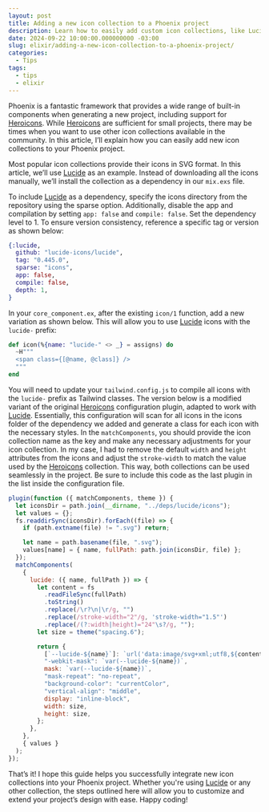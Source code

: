 ```yaml
---
layout: post
title: Adding a new icon collection to a Phoenix project
description: Learn how to easily add custom icon collections, like Lucide, to your Phoenix project. This guide covers configuring icon dependencies, updating Tailwind, and seamlessly integrating new SVG icons alongside Heroicons.
date: 2024-09-22 10:00:00.000000000 -03:00
slug: elixir/adding-a-new-icon-collection-to-a-phoenix-project/
categories:
  - Tips
tags:
  - tips
  - elixir
---
```


Phoenix is a fantastic framework that provides a wide range of built-in components when generating a new project, including support for [Heroicons](https://heroicons.com/). While [Heroicons](https://heroicons.com/) are sufficient for small projects, there may be times when you want to use other icon collections available in the community. In this article, I’ll explain how you can easily add new icon collections to your Phoenix project.

Most popular icon collections provide their icons in SVG format. In this article, we’ll use [Lucide](https://lucide.dev/) as an example. Instead of downloading all the icons manually, we’ll install the collection as a dependency in our `mix.exs` file.

To include [Lucide](https://lucide.dev/) as a dependency, specify the icons directory from the repository using the sparse option. Additionally, disable the app and compilation by setting `app: false` and `compile: false`. Set the dependency level to 1. To ensure version consistency, reference a specific tag or version as shown below:

```elixir
{:lucide,
  github: "lucide-icons/lucide",
  tag: "0.445.0",
  sparse: "icons",
  app: false,
  compile: false,
  depth: 1,
}
```

In your `core_component.ex`, after the existing `icon/1` function, add a new variation as shown below. This will allow you to use [Lucide](https://lucide.dev/) icons with the `lucide-` prefix:

```elixir
def icon(%{name: "lucide-" <> _} = assigns) do
  ~H"""
  <span class={[@name, @class]} />
  """
end
```

You will need to update your `tailwind.config.js` to compile all icons with the `lucide-` prefix as Tailwind classes. The version below is a modified variant of the original [Heroicons](https://heroicons.com/) configuration plugin, adapted to work with [Lucide](https://lucide.dev/). Essentially, this configuration will scan for all icons in the icons folder of the dependency we added and generate a class for each icon with the necessary styles. In the `matchComponents`, you should provide the icon collection name as the key and make any necessary adjustments for your icon collection. In my case, I had to remove the default `width` and `height` attributes from the icons and adjust the `stroke-width` to match the value used by the [Heroicons](https://heroicons.com/) collection. This way, both collections can be used seamlessly in the project. Be sure to include this code as the last plugin in the list inside the configuration file.

```js
plugin(function ({ matchComponents, theme }) {
  let iconsDir = path.join(__dirname, "../deps/lucide/icons");
  let values = {};
  fs.readdirSync(iconsDir).forEach((file) => {
    if (path.extname(file) != ".svg") return;

    let name = path.basename(file, ".svg");
    values[name] = { name, fullPath: path.join(iconsDir, file) };
  });
  matchComponents(
    {
      lucide: ({ name, fullPath }) => {
        let content = fs
          .readFileSync(fullPath)
          .toString()
          .replace(/\r?\n|\r/g, "")
          .replace(/stroke-width="2"/g, 'stroke-width="1.5"')
          .replace(/(?:width|height)="24"\s?/g, "");
        let size = theme("spacing.6");

        return {
          [`--lucide-${name}`]: `url('data:image/svg+xml;utf8,${content}')`,
          "-webkit-mask": `var(--lucide-${name})`,
          mask: `var(--lucide-${name})`,
          "mask-repeat": "no-repeat",
          "background-color": "currentColor",
          "vertical-align": "middle",
          display: "inline-block",
          width: size,
          height: size,
        };
      },
    },
    { values }
  );
});
```

That’s it! I hope this guide helps you successfully integrate new icon collections into your Phoenix project. Whether you're using [Lucide](https://lucide.dev/) or any other collection, the steps outlined here will allow you to customize and extend your project’s design with ease. Happy coding!
